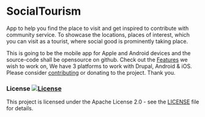 # SocialTourism
App to help you find the place to visit and get inspired to contribute with community service. To showcase the locations, places of interest, which you can visit as a tourist, where social good is prominently taking place. 

This is going to be the mobile app for Apple and Android devices and the source-code shall be opensource on github. Check out the [Features](./docs/features.md) we wish to work on, We have 3 platforms to work with Drupal, Android &amp; iOS. Please consider [contributing](./docs/contribute.md) or donating to the project. 
Thank you.

### License [![License](https://img.shields.io/badge/License-Apache_2.0-blue.svg)](https://opensource.org/licenses/Apache-2.0)


This project is licensed under the Apache License 2.0 - see the [LICENSE](LICENSE) file for details.

